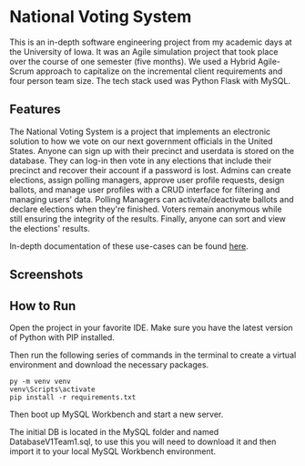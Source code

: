 # National Voting System

This is an in-depth software engineering project from my academic days at the University of Iowa. It was an Agile simulation project that took place over the course of one semester (five months). We used a Hybrid Agile-Scrum approach to capitalize on the incremental client requirements and four person team size. The tech stack used was Python Flask with MySQL.

## Features

The National Voting System is a project that implements an electronic solution to how we vote on our next government officials in the United States. Anyone can sign up with their precinct and userdata is stored on the database. They can log-in then vote in any elections that include their precinct and recover their account if a password is lost. Admins can create elections, assign polling managers, approve user profile requests, design ballots, and manage user profiles with a CRUD interface for filtering and managing users' data. Polling Managers can activate/deactivate ballots and declare elections when they're finished. Voters remain anonymous while still ensuring the integrity of the results. Finally, anyone can sort and view the elections' results.

In-depth documentation of these use-cases can be found [here](https://docs.google.com/document/d/1897FEuNxtdLff7yNNg8_e8hOGvkVeFZlAR4CcyCPXDE/edit?usp=sharing).

## Screenshots



## How to Run

Open the project in your favorite IDE. Make sure you have the latest version of Python with PIP installed.

Then run the following series of commands in the terminal to create a virtual environment and download the necessary packages.

```
py -m venv venv
venv\Scripts\activate
pip install -r requirements.txt
```

Then boot up MySQL Workbench and start a new server. 

The initial DB is located in the MySQL folder and named DatabaseV1Team1.sql, to use this you will need to download it and then import it to your local MySQL Workbench environment.
